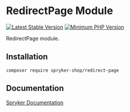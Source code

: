 # RedirectPage Module
[![Latest Stable Version](https://poser.pugx.org/spryker-shop/redirect-page/v/stable.svg)](https://packagist.org/packages/spryker-shop/redirect-page)
[![Minimum PHP Version](https://img.shields.io/badge/php-%3E%3D%207.4-8892BF.svg)](https://php.net/)

RedirectPage module.

## Installation

```
composer require spryker-shop/redirect-page
```

## Documentation

[Spryker Documentation](https://academy.spryker.com)
